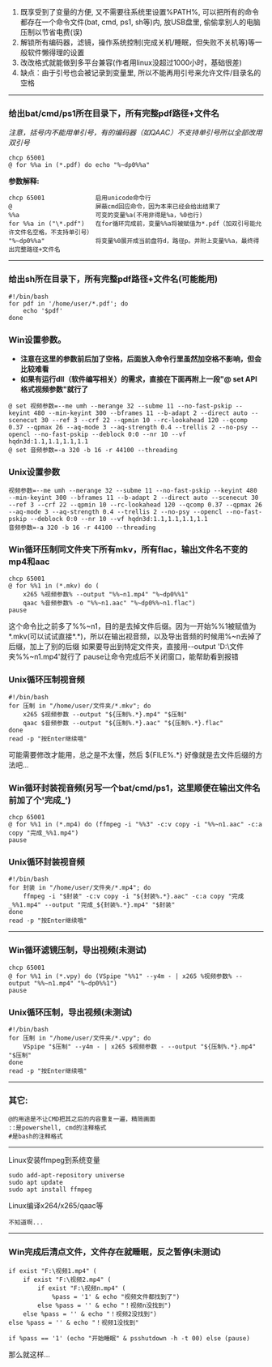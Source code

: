 <ol>
    <li>既享受到了变量的方便, 又不需要往系统里设置%PATH%, 可以把所有的命令都存在一个命令文件(bat, cmd, ps1, sh等)内, 放USB盘里, 偷偷拿别人的电脑压制以节省电费(误)</li>
    <li>解锁所有编码器，滤镜，操作系统控制(完成关机/睡眠，但失败不关机等)等一般软件懒得理的设置</li>
    <li>改改格式就能做到多平台兼容(作者用linux没超过1000小时，基础很差)</li>
    <li>缺点：由于引号也会被记录到变量里, 所以不能再用引号来允许文件/目录名的空格</li>
</ol>

-------------

<h3>给出bat/cmd/ps1所在目录下，所有完整pdf路径+文件名</h3>
<em>注意，括号内不能用单引号，有的编码器（如QAAC）不支持单引号所以全部改用双引号</em>

    chcp 65001
    @ for %%a in (*.pdf) do echo "%~dp0%%a"

<b>参数解释:</b>

    chcp 65001              启用unicode命令行
    @                       屏蔽cmd回应命令，因为本来已经会给出结果了
    %%a                     可变的变量%a(不用非得是%a，%0也行)
    for %%a in ("\*.pdf")   在for循环完成前，变量%%a将被赋值为*.pdf（加双引号能允许文件名空格，不支持单引号）
    "%~dp0%%a"              将变量%0展开成当前盘符d，路径p。并附上变量%%a，最终得出完整路径+文件名   
    
------------

<h3>给出sh所在目录下，所有完整pdf路径+文件名(可能能用)</h3>

    #!/bin/bash
    for pdf in '/home/user/*.pdf'; do
        echo '$pdf'
    done

<h3>Win设置参数。</h3>
<ul>
    <li><b>注意在这里的参数前后加了空格，后面放入命令行里虽然加空格不影响，但会比较难看</b></li>
    <li><b>如果有运行dll（软件编写相关）的需求，直接在下面再附上一段"@ set API格式视频参数"就行了</b></li>
</ul>

    @ set 视频参数=--me umh --merange 32 --subme 11 --no-fast-pskip --keyint 480 --min-keyint 300 --bframes 11 --b-adapt 2 --direct auto --scenecut 30 --ref 3 --crf 22 --qpmin 10 --rc-lookahead 120 --qcomp 0.37 --qpmax 26 --aq-mode 3 --aq-strength 0.4 --trellis 2 --no-psy --opencl --no-fast-pskip --deblock 0:0 --nr 10 --vf hqdn3d:1.1,1.1,1.1,1.1
    @ set 音频参数=-a 320 -b 16 -r 44100 --threading

<h3>Unix设置参数</h3>

    视频参数=--me umh --merange 32 --subme 11 --no-fast-pskip --keyint 480 --min-keyint 300 --bframes 11 --b-adapt 2 --direct auto --scenecut 30 --ref 3 --crf 22 --qpmin 10 --rc-lookahead 120 --qcomp 0.37 --qpmax 26 --aq-mode 3 --aq-strength 0.4 --trellis 2 --no-psy --opencl --no-fast-pskip --deblock 0:0 --nr 10 --vf hqdn3d:1.1,1.1,1.1,1.1
    音频参数=-a 320 -b 16 -r 44100 --threading

<h3>Win循环压制同文件夹下所有mkv，所有flac，输出文件名不变的mp4和aac</h3>

    chcp 65001
    @ for %%1 in (*.mkv) do (
        x265 %视频参数% --output "%%~n1.mp4" "%~dp0%%1"
        qaac %音频参数% -o "%%~n1.aac" "%~dp0%%~n1.flac")
    pause

这个命令比之前多了%%~n1，目的是去掉文件后缀。因为一开始%%1被赋值为*.mkv(可以试试直接*.*)，所以在输出视音频，以及导出音频的时候用%~n去掉了后缀，加上了别的后缀
如果要导出到特定文件夹，直接用--output 'D:\文件夹\%%~n1.mp4'就行了
pause让命令完成后不关闭窗口，能帮助看到报错

<h3>Unix循环压制视音频</h3>

    #!/bin/bash
    for 压制 in "/home/user/文件夹/*.mkv"; do
        x265 $视频参数 --output "${压制%.*}.mp4" "$压制"
        qaac $音频参数 --output "${压制%.*}.aac" "${压制%.*}.flac"
    done
    read -p "按Enter继续哦"

可能需要修改才能用，总之是不太懂，然后 ${FILE%.\*} 好像就是去文件后缀的方法吧...

<h3>Win循环封装视音频(另写一个bat/cmd/ps1，这里顺便在输出文件名前加了个'完成_')</h3>

    chcp 65001
    @ for %%1 in (*.mp4) do (ffmpeg -i "%%3" -c:v copy -i "%%~n1.aac" -c:a copy "完成_%%1.mp4")
    pause

<h3>Unix循环封装视音频</h3>

    #!/bin/bash
    for 封装 in "/home/user/文件夹/*.mp4"; do
        ffmpeg -i "$封装" -c:v copy -i "${封装%.*}.aac" -c:a copy "完成_%%1.mp4" --output "完成_${封装%.*}.mp4" "$封装"
    done
    read -p "按Enter继续哦"

-------------

<h3>Win循环滤镜压制，导出视频(未测试)</h3>

    chcp 65001
    @ for %%1 in (*.vpy) do (VSpipe "%%1" --y4m - | x265 %视频参数% --output "%%~n1.mp4" "%~dp0%%1")
    pause

<h3>Unix循环压制，导出视频(未测试)</h3>

    #!/bin/bash
    for 压制 in "/home/user/文件夹/*.vpy"; do
        VSpipe "$压制" --y4m - | x265 $视频参数 - --output "${压制%.*}.mp4" "$压制"
    done
    read -p "按Enter继续哦"

-------------

<h3>其它:</h3>

    @的用途是不让CMD把其之后的内容重复一遍，精简画面
    ::是powershell, cmd的注释格式
    #是bash的注释格式

-------------

Linux安装ffmpeg到系统变量

    sudo add-apt-repository universe
    sudo apt update
    sudo apt install ffmpeg

Linux编译x264/x265/qaac等

    不知道啊...

-------------

<h3>Win完成后清点文件，文件存在就睡眠，反之暂停(未测试)</h3>

    if exist "F:\视频1.mp4" (
        if exist "F:\视频2.mp4" (
            if exist "F:\视频n.mp4" (
                %pass = '1' & echo "视频文件都找到了")
            else %pass = '' & echo "！视频n没找到")
        else %pass = '' & echo "！视频2没找到")
    else %pass = '' & echo "！视频1没找到"

    if %pass == '1' (echo "开始睡眠" & psshutdown -h -t 00) else (pause)


那么就这样...
